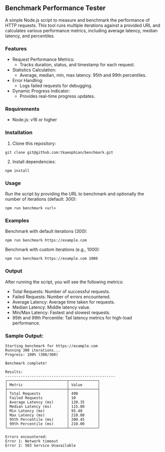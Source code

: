 ## Benchmark Performance Tester

A simple Node.js script to measure and benchmark the performance of HTTP requests. This tool runs multiple iterations against a provided URL and calculates various performance metrics, including average latency, median latency, and percentiles.

### Features

- Request Performance Metrics:
  - Tracks duration, status, and timestamp for each request.
- Statistics Calculation:
  - Average, median, min, max latency.
    95th and 99th percentiles.
- Error Handling:
  - Logs failed requests for debugging.
- Dynamic Progress Indicator:
  - Provides real-time progress updates.

### Requirements

- Node.js: v16 or higher

### Installation

1. Clone this repository:

```shell
git clone git@github.com:tkaeophian/benchmark.git

```

2. Install dependencies:

```shell
npm install
```

### Usage

Run the script by providing the URL to benchmark and optionally the number of iterations (default: 300):

```shell
npm run benchmark <url>

```

### Examples

Benchmark with default iterations (300):

```shell
npm run benchmark https://example.com

```

Benchmark with custom iterations (e.g., 1000):

```shell
npm run benchmark https://example.com 1000

```

### Output

After running the script, you will see the following metrics:

- Total Requests: Number of successful requests.
- Failed Requests: Number of errors encountered.
- Average Latency: Average time taken for requests.
- Median Latency: Middle latency value.
- Min/Max Latency: Fastest and slowest requests.
- 95th and 99th Percentile: Tail latency metrics for high-load performance.

### Sample Output:

```shell
Starting benchmark for https://example.com
Running 300 iterations...
Progress: 100% (300/300)

Benchmark complete!

Results:
--------------------------------------------------
┌───────────────────────────┬─────────────┐
│ Metric                    │ Value       │
├───────────────────────────┼─────────────┤
│ Total Requests            │ 490         │
│ Failed Requests           │ 10          │
│ Average Latency (ms)      │ 120.35      │
│ Median Latency (ms)       │ 115.00      │
│ Min Latency (ms)          │ 95.40       │
│ Max Latency (ms)          │ 210.80      │
│ 95th Percentile (ms)      │ 200.45      │
│ 99th Percentile (ms)      │ 210.00      │
└───────────────────────────┴─────────────┘

Errors encountered:
Error 1: Network timeout
Error 2: 503 Service Unavailable

```
